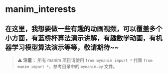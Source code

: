 # manim_interests
## 在这里，我想要做一些有趣的动画视频，可以覆盖多个小方面，有蓝桥杯算法演示讲解，有趣数学动画，有机器学习模型算法演示等等，敬请期待~~
> **⚠️ 注意：**
> 所有 manim 项目请使用 `from mymanim import *` 代替 `from manim import *`，参考目录中的 `mymanim.py` 文件。
